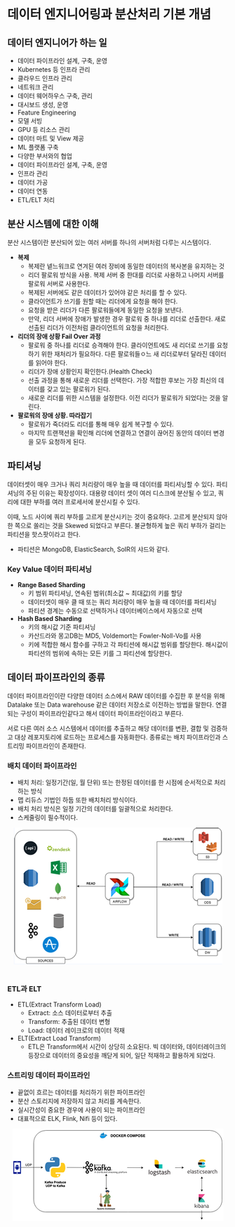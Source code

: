 # 데이터 엔지니어링과 분산처리 기본 개념

## 데이터 엔지니어가 하는 일

 - 데이터 파이프라인 설계, 구축, 운영
 - Kubernetes 등 인프라 관리
 - 클라우드 인프라 관리
 - 네트워크 관리
 - 데이터 웨어하우스 구축, 관리
 - 대시보드 생성, 운영
 - Feature Engineering
 - 모델 서빙
 - GPU 등 리소스 관리
 - 데이터 마트 및 View 제공
 - ML 플랫폼 구축
 - 다양한 부서와의 협업
 - 데이터 파이프라인 설계, 구축, 운영
 - 인프라 관리
 - 데이터 가공
 - 데이터 연동
 - ETL/ELT 처리

## 분산 시스템에 대한 이해

분산 시스템이란 분산되어 있는 여러 서버를 하나의 서버처럼 다루는 시스템이다.

 - __복제__
    - 복제란 넽느워크로 연겨된 여러 장비에 동일한 데이터의 복사본을 유지하는 것
    - 리더 팔로워 방식을 사용. 복제 서버 중 한대를 리더로 사용하고 나머지 서버를 팔로워 서버로 사용한다.
    - 복제된 서버에도 같은 데이터가 있어야 같은 처리를 할 수 있다.
    - 클라이언트가 쓰기를 원할 때는 리더에게 요청을 해야 한다.
    - 요청을 받은 리더가 다른 팔로워들에게 동일한 요청을 보낸다.
    - 만약, 리더 서버에 장애가 발생한 경우 팔로워 중 하나를 리더로 선출한다. 새로 선출된 리더가 이전처럼 클라이언트의 요청을 처리한다.
 - __리더의 장애 상황 Fail Over 과정__
    - 팔로워 중 하나를 리더로 승격해야 한다. 클라이언트에도 새 리더로 쓰기를 요청하기 위한 재처리가 필요하다. 다른 팔로워들ㅇ느 새 리더로부터 달라진 데이터를 읽어야 한다.
    - 리더가 장애 상황인지 확인한다.(Health Check)
    - 선출 과정을 통해 새로운 리더를 선택한다. 가장 적합한 후보는 가장 최신의 데이터를 갖고 있는 팔로워가 된다.
    - 새로운 리더를 위한 시스템을 설정한다. 이전 리더가 팔로워가 되었다는 것을 알린다.
 - __팔로워의 장애 상황. 따라잡기__
    - 팔로워가 죽더라도 리더를 통해 매우 쉽게 복구할 수 있다.
    - 마지막 트랜잭션을 확인해 리더에 연결하고 연결이 끊어진 동안의 데이터 변경을 모두 요청하게 된다.

## 파티셔닝

데이터셋이 매우 크거나 쿼리 처리량이 매우 높을 때 데이터를 파티셔닝할 수 있다. 파티셔닝의 주된 이유는 확장성이다. 대용량 데이터 셋이 여러 디스크에 분산될 수 있고, 쿼리에 대한 부하를 여러 프로세서에 분산시킬 수 있다.

이때, 노드 사이에 쿼리 부하를 고르게 분산시키는 것이 중요하다. 고르게 분산되지 않아 한 쪽으로 쏠리는 것을 Skewed 되었다고 부른다. 불균형하게 높은 쿼리 부하가 걸리는 파티션을 핫스팟이라고 한다.

 - 파티션은 MongoDB, ElasticSearch, SoIR의 샤드와 같다.

### Key Value 데이터 파티셔닝

 - __Range Based Sharding__
    - 키 범위 파티셔닝, 연속된 범위(최소값 ~ 최대값)의 키를 할당
    - 데이터셋이 매우 클 때 또는 쿼리 처리량이 매우 높을 때 데이터를 파티셔닝
    - 파티션 경계는 수동으로 선택하거나 데이터베이스에서 자동으로 선택
 - __Hash Based Sharding__
    - 키의 해시값 기준 파티셔닝
    - 카산드라와 몽고DB는 MD5, Voldemort는 Fowler-Noll-Vo를 사용
    - 키에 적합한 해시 함수를 구하고 각 파티션에 해시값 범위를 할당한다. 해시값이 파티션의 범위에 속하는 모든 키를 그 파티션에 할당한다.

## 데이터 파이프라인의 종류

데이터 파이프라인이란 다양한 데이터 소스에서 RAW 데이터를 수집한 후 분석을 위해 Datalake 또는 Data warehouse 같은 데이터 저장소로 이전하는 방법을 말한다. 연결되는 구성이 파이프라인같다고 해서 데이터 파이프라인이라고 부른다.

서로 다른 여러 소스 시스템에서 데이터를 추출하고 해당 데이터를 변환, 결합 및 검증하고 대상 레포지토리에 로드하는 프로세스를 자동화한다. 종류로는 배치 파이프라인과 스트리밍 파이프라인이 존재한다.

### 배치 데이터 파이프라인

 - 배치 처리: 일정기간(일, 월 단위) 또는 한정된 데이터를 한 시점에 순서적으로 처리하는 방식
 - 맵 리듀스 기법인 하둡 또한 배치처리 방식이다.
 - 배치 처리 방식은 일정 기간의 데이터를 일괄적으로 처리한다.
 - 스케줄링이 필수적이다.

<div align="center">
    <img src="./images/batch-pipeline.PNG">
</div>
<br/>

### ETL과 ELT

 - ETL(Extract Transform Load)
    - Extract: 소스 데이터로부터 추출
    - Transform: 추출된 데이터 변형
    - Load: 데이터 레이크로의 데이터 적재
 - ELT(Extract Load Transform)
    - ETL은 Transform에서 시간이 상당히 소요된다. 빅 데이터와, 데이터레이크의 등장으로 데이터의 중요성을 깨닫게 되어, 일단 적재하고 활용하게 되었다.

### 스트리밍 데이터 파이프라인

 - 끝없이 흐르는 데이터를 처리하기 위한 파이프라인
 - 분산 스토리지에 저장하지 않고 처리를 계속한다.
 - 실시간성이 중요한 경우에 사용이 되는 파이프라인
 - 대표적으로 ELK, Flink, Nifi 등이 있다.

<div align="center">
    <img src="./images/streaming-pipeline.PNG">
</div>
<br/>